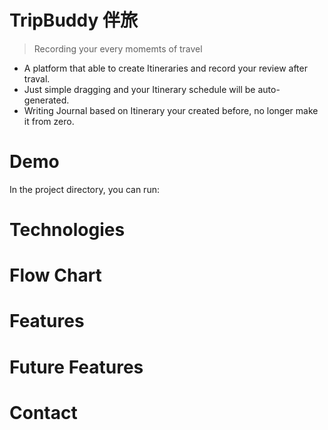 # TripBuddy 伴旅

> Recording your every momemts of travel

- A platform that able to create Itineraries and record your review after traval.
- Just simple dragging and your Itinerary schedule will be auto-generated.
- Writing Journal based on Itinerary your created before, no longer make it from zero.

# Demo

In the project directory, you can run:

# Technologies

# Flow Chart

# Features

# Future Features

# Contact
